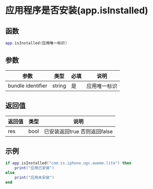 # 应用程序是否安装(app.isInstalled)

## 函数

```lua
app.isInstalled(应用唯一标识)
```

## 参数

| 参数                | 类型     | 必填 | 说明     |
| ----------------- | ------ | -- | ------ |
| bundle identifier | string | 是  | 应用唯一标识 |

## 返回值

| 返回值 | 类型   | 说明                  |
| --- | ---- | ------------------- |
| res | bool | 已安装返回true 否则返回false |

## 示例

```lua
if app.isInstalled("com.ss.iphone.ugc.aweme.lite") then
    print("应用已安装")
else
    print("应用未安装")
end
```
